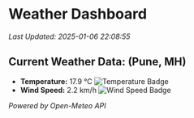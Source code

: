 
# Weather Dashboard

_Last Updated: 2025-01-06 22:08:55_

## Current Weather Data: (Pune, MH)
- **Temperature:** 17.9 °C ![Temperature Badge](https://img.shields.io/badge/Temperature-Low%20Temp-blue)
- **Wind Speed:** 2.2 km/h ![Wind Speed Badge](https://img.shields.io/badge/Wind%20Speed-Low%20Wind-blue)

*Powered by Open-Meteo API*
